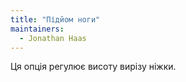 ```yaml
---
title: "Підйом ноги"
maintainers:
  - Jonathan Haas
---
```


Ця опція регулює висоту вирізу ніжки.

